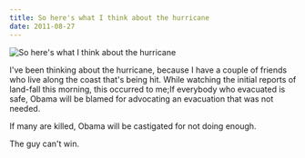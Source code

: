 ```yaml
---
title: So here's what I think about the hurricane
date: 2011-08-27
---
```


![So here's what I think about the hurricane](https://source.unsplash.com/_nRpqIBM40Q/1600x900)

I've been thinking about the hurricane, because I have a couple of friends who live along the coast that's being hit. While watching the initial reports of land-fall this morning, this occurred to me;If everybody who evacuated is safe, Obama will be blamed for advocating an evacuation that was not needed.

If many are killed, Obama will be castigated for not doing enough.

The guy can't win.